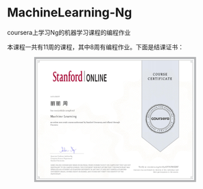 # MachineLearning-Ng
coursera上学习Ng的机器学习课程的编程作业

本课程一共有11周的课程，其中8周有编程作业。下面是结课证书：
<div align=center><img src="https://github.com/Lily520/MachineLearning-Ng/raw/master/img/Coursera.jpg"; width="75%" height="75%" align=center/></div>

